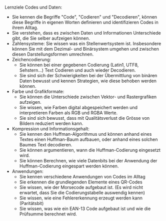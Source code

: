 Lernziele Codes und Daten:

- Sie kennen die Begriffe "Code", "Codieren" und "Decodieren", können diese Begriffe in eigenen Worten definieren und identifizieren Codes in ihrem Alltag.
- Sie verstehen, dass es zwischen Daten und Informationen Unterschiede gibt, die Sie selber aufzeigen können.
- Zahlensysteme: Sie wissen was ein Stellenwertsystem ist. Insbesondere können Sie mit dem Dezimal- und Binärsystem umgehen und zwischen diesen Darstellungsformen umrechnen.
- Zeichencodierung:
  - Sie können bei einer gegebenen Codierung (Latin1, UTF8, Sehstern...) Text Codieren und auch wieder Decodieren.
  - Sie sind sich der Schwierigkeiten bei der Übermittlung von binären Daten bewusst und kennen Strategien, wie diese behoben werden können.
- Farbe und Grafikformate:
  - Sie können die Unterschiede zwischen Vektor- und Rastergrafiken aufzeigen.
  - Sie wissen, wie Farben digital abgespeichert werden und interpretieren Farben als RGB und RGBA Werte.
  - Sie sind sich bewusst, dass mit Qualitätsverlust die Grösse von Bildern reduziert werden kann.
- Kompression und Informationsgehalt:
  - Sie kennen den Huffman-Algorithmus und können anhand eines Textes einen Huffman-Baum aufbauen, oder anhand eines solchen Baumes Text decodieren.
  - Sie können argumentieren, wann die Huffman-Codierung eingesetzt wird.
  - Sie können Berechnen, wie viele Datenbits bei der Anwendung der Huffman-Codierung eingespart werden können.
- Anwendungen:
  - Sie kennen verschiedene Anwendungen von Codes im Alltag
  - Sie erkennen die grundlegenden Elemente eines QR-Codes
  - Sie wissen, wie der Morsecode aufgebaut ist. (Es wird nicht erwartet, dass Sie die Codierungstabelle auswendig kennen)
  - Sie wissen, wie eine Fehlererkennung erzeugt werden kann (Paritätsbit)
  - Sie wissen, was wie ein EAN-13 Code aufgebaut ist und wie die Prüfsumme berechnet wird.